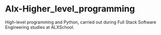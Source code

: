 # Alx-Higher_level_programming

High-level programming and Python, carried out during Full Stack Software Engineering studies at ALXSchool.

